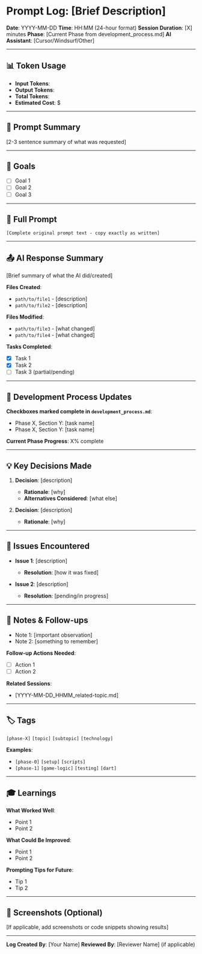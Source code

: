 # Prompt Log: [Brief Description]

**Date**: YYYY-MM-DD
**Time**: HH:MM (24-hour format)
**Session Duration**: [X] minutes
**Phase**: [Current Phase from development_process.md]
**AI Assistant**: [Cursor/Windsurf/Other]

---

## 📊 Token Usage

- **Input Tokens**: 
- **Output Tokens**: 
- **Total Tokens**: 
- **Estimated Cost**: $

---

## 📝 Prompt Summary

[2-3 sentence summary of what was requested]

---

## 🎯 Goals

- [ ] Goal 1
- [ ] Goal 2
- [ ] Goal 3

---

## 💬 Full Prompt

```
[Complete original prompt text - copy exactly as written]
```

---

## 📤 AI Response Summary

[Brief summary of what the AI did/created]

**Files Created**:
- `path/to/file1` - [description]
- `path/to/file2` - [description]

**Files Modified**:
- `path/to/file3` - [what changed]
- `path/to/file4` - [what changed]

**Tasks Completed**:
- [x] Task 1
- [x] Task 2
- [ ] Task 3 (partial/pending)

---

## 🔄 Development Process Updates

**Checkboxes marked complete in `development_process.md`**:
- Phase X, Section Y: [task name]
- Phase X, Section Y: [task name]

**Current Phase Progress**: X% complete

---

## 💡 Key Decisions Made

1. **Decision**: [description]
   - **Rationale**: [why]
   - **Alternatives Considered**: [what else]

2. **Decision**: [description]
   - **Rationale**: [why]

---

## 🐛 Issues Encountered

- **Issue 1**: [description]
  - **Resolution**: [how it was fixed]

- **Issue 2**: [description]
  - **Resolution**: [pending/in progress]

---

## 📌 Notes & Follow-ups

- Note 1: [important observation]
- Note 2: [something to remember]

**Follow-up Actions Needed**:
- [ ] Action 1
- [ ] Action 2

**Related Sessions**:
- [YYYY-MM-DD_HHMM_related-topic.md]

---

## 🏷️ Tags

`[phase-X]` `[topic]` `[subtopic]` `[technology]`

**Examples**:
- `[phase-0]` `[setup]` `[scripts]`
- `[phase-1]` `[game-logic]` `[testing]` `[dart]`

---

## 🎓 Learnings

**What Worked Well**:
- Point 1
- Point 2

**What Could Be Improved**:
- Point 1
- Point 2

**Prompting Tips for Future**:
- Tip 1
- Tip 2

---

## 📸 Screenshots (Optional)

[If applicable, add screenshots or code snippets showing results]

---

**Log Created By**: [Your Name]
**Reviewed By**: [Reviewer Name] (if applicable)

